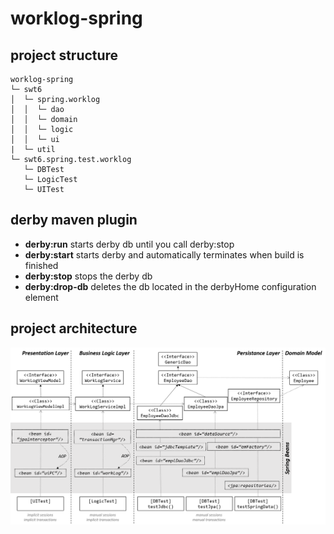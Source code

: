 # worklog-spring

## project structure

```
worklog-spring
└─ swt6 
│  └─ spring.worklog  
│  │  └─ dao
│  │  └─ domain
│  │  └─ logic
│  │  └─ ui 
|  └─ util
└─ swt6.spring.test.worklog
   └─ DBTest
   └─ LogicTest
   └─ UITest
```

## derby maven plugin

- **derby:run** 	starts derby db until you call derby:stop
- **derby:start** 	starts derby and automatically terminates when build is finished 
- **derby:stop** 	stops the derby db
- **derby:drop-db**	deletes the db located in the derbyHome configuration element

## project architecture

![layered architecture](./doc/layered_architecture.png)
